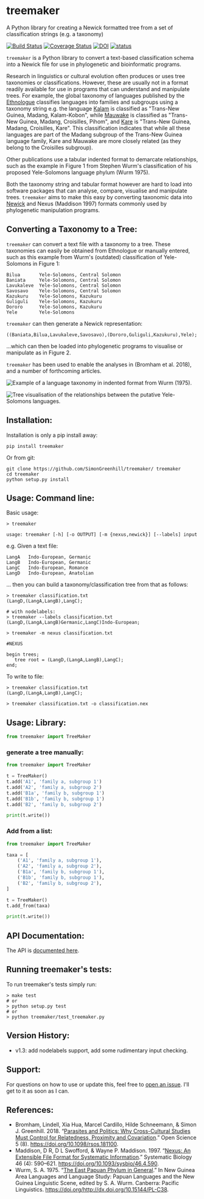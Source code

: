 # treemaker

A Python library for creating a Newick formatted tree from a set of classification strings (e.g. a taxonomy)

[![Build Status](https://travis-ci.org/SimonGreenhill/treemaker.svg?branch=master)](https://travis-ci.org/SimonGreenhill/treemaker)
[![Coverage Status](https://coveralls.io/repos/SimonGreenhill/treemaker/badge.svg?branch=master&service=github)](https://coveralls.io/github/SimonGreenhill/treemaker?branch=master)
[![DOI](https://zenodo.org/badge/22704/SimonGreenhill/treemaker.svg)](https://zenodo.org/badge/latestdoi/22704/SimonGreenhill/treemaker)
[![status](http://joss.theoj.org/papers/19eae6958062fc8a72d8a02efdaf8b23/status.svg)](http://joss.theoj.org/papers/19eae6958062fc8a72d8a02efdaf8b23)

```treemaker``` is a Python library to convert a text-based classification schema into a Newick file for use in phylogenetic and bioinformatic programs.

Research in linguistics or cultural evolution often produces or uses tree taxonomies or classifications. However, these are usually not in a format readily available for use in programs that can understand and manipulate trees. For example, the global taxonomy of languages published by the [Ethnologue](https://www.ethnologue.com/) classifies languages into families and subgroups using a taxonomy string e.g. the language [Kalam](https://www.ethnologue.com/language/kmh) is classified as "Trans-New Guinea, Madang, Kalam-Kobon", while [Mauwake](https://www.ethnologue.com/language/mhl) is classified as "Trans-New Guinea, Madang, Croisilles, Pihom", and [Kare](https://www.ethnologue.com/language/kmf) is "Trans-New Guinea, Madang, Croisilles, Kare". This classification indicates that while all these languages are part of the Madang subgroup of the Trans-New Guinea language family, Kare and Mauwake are more closely related (as they belong to the Croisilles subgroup).

Other publications use a tabular indented format to demarcate relationships, such as the example in Figure 1 from Stephen Wurm's classification of his proposed Yele-Solomons language phylum (Wurm 1975).

Both the taxonomy string and tabular format however are hard to load into software packages that can analyse, compare, visualise and manipulate trees. ```treemaker``` aims to make this easy by converting taxonomic data into [Newick](https://en.wikipedia.org/wiki/Newick_format) and Nexus (Maddison 1997) formats commonly used by phylogenetic manipulation programs.

## Converting a Taxonomy to a Tree:

```treemaker``` can convert a text file with a taxonomy to a tree. These taxonomies can easily be obtained from Ethnologue or manually entered, such as this example from Wurm's (outdated) classification of Yele-Solomons in Figure 1:

```text
Bilua       Yele-Solomons, Central Solomon
Baniata     Yele-Solomons, Central Solomon
Lavukaleve  Yele-Solomons, Central Solomon
Savosavo    Yele-Solomons, Central Solomon
Kazukuru    Yele-Solomons, Kazukuru
Guliguli    Yele-Solomons, Kazukuru
Dororo      Yele-Solomons, Kazukuru
Yele        Yele-Solomons
```

``treemaker`` can then generate a Newick representation:

```text
((Baniata,Bilua,Lavukaleve,Savosavo),(Dororo,Guliguli,Kazukuru),Yele);
```

...which can then be loaded into phylogenetic programs to visualise or manipulate as in Figure 2.

```treemaker``` has been used to enable the analyses in (Bromham et al. 2018), and a number of forthcoming articles.


![Example of a language taxonomy in indented format from Wurm (1975).](wurm1975.png)

![Tree visualisation of the relationships between the putative Yele-Solomons languages.](tree.png)


## Installation:

Installation is only a pip install away:

```shell
pip install treemaker
```

Or from git:

```shell
git clone https://github.com/SimonGreenhill/treemaker/ treemaker
cd treemaker
python setup.py install
```

## Usage: Command line:

Basic usage: 

```shell
> treemaker

usage: treemaker [-h] [-o OUTPUT] [-m {nexus,newick}] [--labels] input
```

e.g. Given a text file:

```
LangA   Indo-European, Germanic
LangB   Indo-European, Germanic
LangC   Indo-European, Romance
LangD   Indo-European, Anatolian
```

... then you can build a taxonomy/classification tree from that as follows:

```shell
> treemaker classification.txt
(LangD,(LangA,LangB),LangC);

# with nodelabels:
> treemaker --labels classification.txt
(LangD,(LangA,LangB)Germanic,LangC)Indo-European;

> treemaker -m nexus classification.txt

#NEXUS

begin trees;
   tree root = (LangD,(LangA,LangB),LangC);
end;
```

To write to file:

```shell
> treemaker classification.txt
(LangD,(LangA,LangB),LangC);

> treemaker classification.txt -o classification.nex
```


## Usage: Library:

```python
from treemaker import TreeMaker
```

### generate a tree manually:

```python
from treemaker import TreeMaker

t = TreeMaker()
t.add('A1', 'family a, subgroup 1')
t.add('A2', 'family a, subgroup 2')
t.add('B1a', 'family b, subgroup 1')
t.add('B1b', 'family b, subgroup 1')
t.add('B2', 'family b, subgroup 2')

print(t.write())
```

### Add from a list:

```python
from treemaker import TreeMaker

taxa = [
    ('A1', 'family a, subgroup 1'),
    ('A2', 'family a, subgroup 2'),
    ('B1a', 'family b, subgroup 1'),
    ('B1b', 'family b, subgroup 1'),
    ('B2', 'family b, subgroup 2'),
]

t = TreeMaker()
t.add_from(taxa)

print(t.write())

```

## API Documentation:

The API is [documented here](https://simongreenhill.github.io/treemaker/build/html/index.html).

## Running treemaker's tests:

To run treemaker's tests simply run:

```shell
> make test
# or
> python setup.py test
# or
> python treemaker/test_treemaker.py
```


## Version History:

* v1.3: add nodelabels support, add some rudimentary input checking.

## Support:

For questions on how to use or update this, feel free to [open an issue](https://github.com/SimonGreenhill/treemaker/issues). I'll get to it as soon as I can. 

## References:

* Bromham, Lindell, Xia Hua, Marcel Cardillo, Hilde Schneemann, & Simon J. Greenhill. 2018. “[Parasites and Politics: Why Cross-Cultural Studies Must Control for Relatedness, Proximity and Covariation](https://doi.org/10.1098/rsos.181100).” Open Science 5 (8). https://doi.org/10.1098/rsos.181100.
* Maddison, D R, D L Swofford, & Wayne P. Maddison. 1997. “[Nexus: An Extensible File Format for Systematic Information](https://doi.org/10.1093/sysbio/46.4.590).” Systematic Biology 46 (4): 590–621. https://doi.org/10.1093/sysbio/46.4.590.
* Wurm, S. A. 1975. “[The East Papuan Phylum in General](https://doi.org/http://dx.doi.org/10.15144/PL-C38).” In New Guinea Area Languages and Language Study: Papuan Languages and the New Guinea Linguistic Scene, edited by S. A. Wurm. Canberra: Pacific Linguistics. https://doi.org/http://dx.doi.org/10.15144/PL-C38.
